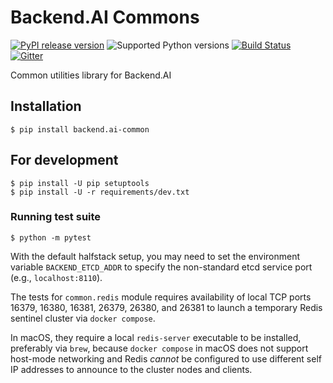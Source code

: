 Backend.AI Commons
==================

[![PyPI release version](https://badge.fury.io/py/backend.ai-common.svg)](https://pypi.org/project/backend.ai-common/)
![Supported Python versions](https://img.shields.io/pypi/pyversions/backend.ai-common.svg)
[![Build Status](https://travis-ci.com/lablup/backend.ai-common.svg?branch=master)](https://travis-ci.com/lablup/backend.ai-common)
[![Gitter](https://badges.gitter.im/lablup/backend.ai-common.svg)](https://gitter.im/lablup/backend.ai-common)

Common utilities library for Backend.AI


## Installation

```console
$ pip install backend.ai-common
```

## For development

```console
$ pip install -U pip setuptools
$ pip install -U -r requirements/dev.txt
```

### Running test suite

```console
$ python -m pytest
```

With the default halfstack setup, you may need to set the environment variable `BACKEND_ETCD_ADDR`
to specify the non-standard etcd service port (e.g., `localhost:8110`).

The tests for `common.redis` module requires availability of local TCP ports 16379, 16380, 16381,
26379, 26380, and 26381 to launch a temporary Redis sentinel cluster via `docker compose`.

In macOS, they require a local `redis-server` executable to be installed, preferably via `brew`,
because `docker compose` in macOS does not support host-mode networking and Redis *cannot* be
configured to use different self IP addresses to announce to the cluster nodes and clients.
